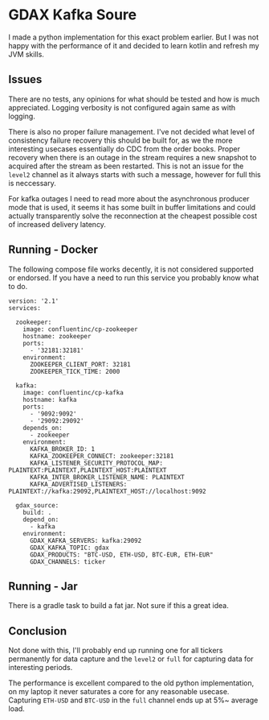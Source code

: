 # GDAX Kafka Soure

I made a python implementation for this exact problem earlier. But I was not
happy with the performance of it and decided to learn kotlin and refresh
my JVM skills.

## Issues
There are no tests, any opinions for what should be tested and how is much
appreciated. Logging verbosity is not configured again same as with logging.

There is also no proper failure management. I've not decided what level of
consistency failure recovery this should be built for, as we the more
interesting usecases essentially do CDC from the order books. Proper recovery
when there is an outage in the stream requires a new snapshot to acquired after
the stream as been restarted. This is not an issue for the `level2` channel as
it always starts with such a message, however for full this is neccessary.

For kafka outages I need to read more about the asynchronous producer mode that
is used, it seems it has some built in buffer limitations and could actually
transparently solve the reconnection at the cheapest possible cost of increased
delivery latency.

## Running - Docker
The following compose file works decently, it is not considered supported
or endorsed. If you have a need to run this service you probably know what
to do.

```
version: '2.1'
services:

  zookeeper:
    image: confluentinc/cp-zookeeper
    hostname: zookeeper
    ports:
      - '32181:32181'
    environment:
      ZOOKEEPER_CLIENT_PORT: 32181
      ZOOKEEPER_TICK_TIME: 2000

  kafka:
    image: confluentinc/cp-kafka
    hostname: kafka
    ports:
      - '9092:9092'
      - '29092:29092'
    depends_on:
      - zookeeper
    environment:
      KAFKA_BROKER_ID: 1
      KAFKA_ZOOKEEPER_CONNECT: zookeeper:32181
      KAFKA_LISTENER_SECURITY_PROTOCOL_MAP: PLAINTEXT:PLAINTEXT,PLAINTEXT_HOST:PLAINTEXT
      KAFKA_INTER_BROKER_LISTENER_NAME: PLAINTEXT
      KAFKA_ADVERTISED_LISTENERS: PLAINTEXT://kafka:29092,PLAINTEXT_HOST://localhost:9092

  gdax_source:
    build: .
    depend_on:
      - kafka
    environment:
      GDAX_KAFKA_SERVERS: kafka:29092
      GDAX_KAFKA_TOPIC: gdax
      GDAX_PRODUCTS: "BTC-USD, ETH-USD, BTC-EUR, ETH-EUR"
      GDAX_CHANNELS: ticker
```

## Running - Jar
There is a gradle task to build a fat jar. Not sure if this a great idea.


## Conclusion
Not done with this, I'll probably end up running one for all tickers permanently
for data capture and the `level2` or `full` for capturing data for interesting
periods.

The performance is excellent compared to the old python implementation, on my
laptop it never saturates a core for any reasonable usecase. Capturing `ETH-USD`
and `BTC-USD` in the `full` channel ends up at 5%~ average load.

